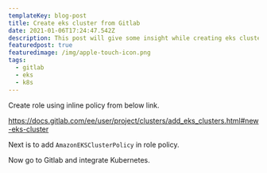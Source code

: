 ```yaml
---
templateKey: blog-post
title: Create eks cluster from Gitlab
date: 2021-01-06T17:24:47.542Z
description: This post will give some insight while creating eks cluster from Gitlab.
featuredpost: true
featuredimage: /img/apple-touch-icon.png
tags:
  - gitlab
  - eks
  - k8s
---
```

Create role using inline policy from below link.

https://docs.gitlab.com/ee/user/project/clusters/add_eks_clusters.html#new-eks-cluster

Next is to add `AmazonEKSClusterPolicy` in role policy.



Now go to Gitlab and integrate Kubernetes.